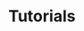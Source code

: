 ---
created_at: 2025-01-24T16:00:00-08:00
updated_at: 2025-01-24T16:00:00-08:00
title: Tutorials
---